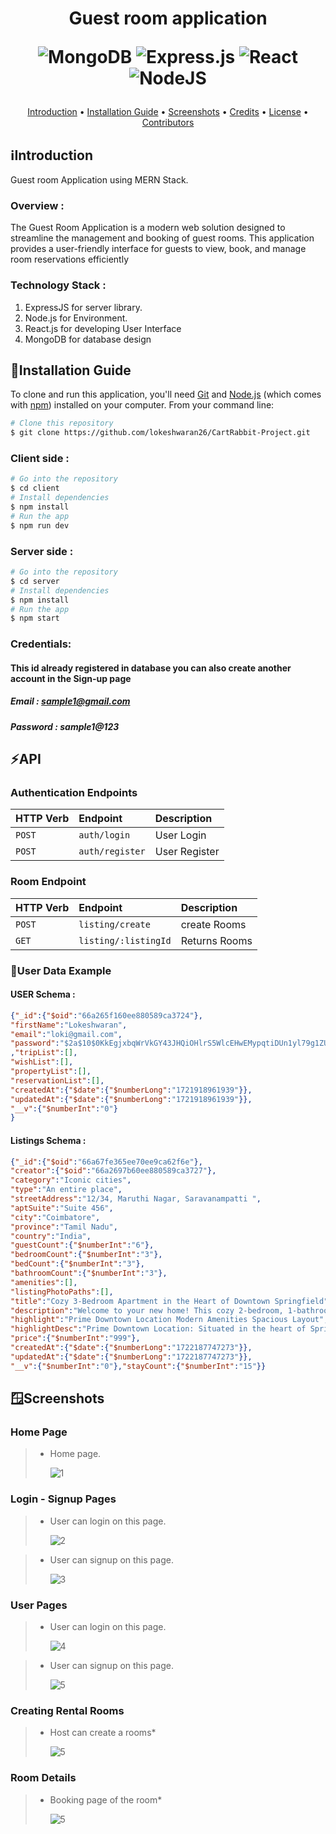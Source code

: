 <h1 align="center">
  Guest room application
  
  ![MongoDB](https://img.shields.io/badge/MongoDB-%234ea94b.svg?style=for-the-badge&logo=mongodb&logoColor=white)
  ![Express.js](https://img.shields.io/badge/express.js-%23404d59.svg?style=for-the-badge&logo=express&logoColor=%2361DAFB)
  ![React](https://img.shields.io/badge/react-%2320232a.svg?style=for-the-badge&logo=react&logoColor=%2361DAFB)
  ![NodeJS](https://img.shields.io/badge/node.js-6DA55F?style=for-the-badge&logo=node.js&logoColor=white)
  <br>
</h1>
<p align="center">
  <a href="#introduction">Introduction</a> •
  <a href="#installation-guide">Installation Guide</a> •
  <a href="#screenshots">Screenshots</a> •
  <a href="#credits">Credits</a> •
  <a href="#license">License</a> •
  <a href="#contributors">Contributors</a> 
</p>

## ℹ️Introduction
Guest room Application using MERN Stack.

### Overview :
The Guest Room Application is a modern web solution designed to streamline the management and booking of guest rooms. This application provides a user-friendly interface for guests to view, book, and manage room reservations efficiently

### Technology Stack :

1.  ExpressJS for server library.
2.  Node.js for Environment.
3.  React.js for developing User Interface
4.  MongoDB for database design


## 📃Installation Guide

To clone and run this application, you'll need [Git](https://git-scm.com) and [Node.js](https://nodejs.org/en/download/) (which comes with [npm](http://npmjs.com)) installed on your computer. From your command line:

```bash
# Clone this repository
$ git clone https://github.com/lokeshwaran26/CartRabbit-Project.git
```

### Client side :
```bash
# Go into the repository
$ cd client
# Install dependencies
$ npm install
# Run the app
$ npm run dev
```

### Server side :
```bash
# Go into the repository
$ cd server
# Install dependencies
$ npm install
# Run the app
$ npm start
```
 
### Credentials:
#### This id already registered in database you can also create another account in the Sign-up page
##### Email : sample1@gmail.com
##### Password : sample1@123

## ⚡API

### **Authentication Endpoints**

| HTTP Verb   | Endpoint                    | Description                        |               
| :---------- | :-----------------------    |:---------------------------------- |              
| `POST`      | `auth/login`                |  User Login                        |  
| `POST`      | `auth/register`             |  User Register                     |     

### **Room Endpoint**

| HTTP Verb   | Endpoint                    | Description                        |
| :---------- | :------------------------   |:---------------------------------  |
| `POST`       | `listing/create`           |  create Rooms                      |
| `GET`       | `listing/:listingId`        |  Returns Rooms                     |

### 👤**User Data Example**

#### USER Schema :
```json
{"_id":{"$oid":"66a265f160ee880589ca3724"},
"firstName":"Lokeshwaran",
"email":"loki@gmail.com",
"password":"$2a$10$0KkEgjxbqWrVkGY43JHQiOHlrS5WlcEHwEMypqtiDUn1yl79g1ZUi"
,"tripList":[],
"wishList":[],
"propertyList":[],
"reservationList":[],
"createdAt":{"$date":{"$numberLong":"1721918961939"}},
"updatedAt":{"$date":{"$numberLong":"1721918961939"}},
"__v":{"$numberInt":"0"}
}
```
#### Listings Schema :
```json
{"_id":{"$oid":"66a67fe365ee70ee9ca62f6e"},
"creator":{"$oid":"66a2697b60ee880589ca3727"},
"category":"Iconic cities",
"type":"An entire place",
"streetAddress":"12/34, Maruthi Nagar, Saravanampatti ",
"aptSuite":"Suite 456",
"city":"Coimbatore",
"province":"Tamil Nadu",
"country":"India",
"guestCount":{"$numberInt":"6"},
"bedroomCount":{"$numberInt":"3"},
"bedCount":{"$numberInt":"3"},
"bathroomCount":{"$numberInt":"3"},
"amenities":[],
"listingPhotoPaths":[],
"title":"Cozy 3-Bedroom Apartment in the Heart of Downtown Springfield",
"description":"Welcome to your new home! This cozy 2-bedroom, 1-bathroom apartment is located in the vibrant downtown area of Springfield. With modern amenities, a spacious layout, and stunning city views, this apartment is perfect for young professionals, couples, or small families. Enjoy the convenience of being close to shopping centers, restaurants, public transportation, and parks.",
"highlight":"Prime Downtown Location Modern Amenities Spacious Layout",
"highlightDesc":"Prime Downtown Location: Situated in the heart of Springfield, you'll be just steps away from all the action. Easy access to public transportation and major highways.\r\n\r\nModern Amenities: The apartment features stainless steel appliances, in-unit laundry, central air conditioning, and high-speed internet.",
"price":{"$numberInt":"999"},
"createdAt":{"$date":{"$numberLong":"1722187747273"}},
"updatedAt":{"$date":{"$numberLong":"1722187747273"}},
"__v":{"$numberInt":"0"},"stayCount":{"$numberInt":"15"}}

```

## 🪟Screenshots
### **Home Page**
> * Home page.
>
>   ![1](https://github.com/user-attachments/assets/49a509e5-b6d6-4af6-8f72-1bcd5ad787a0)
>


### **Login - Signup Pages**
> * User can login on this page.
>
>   ![2](https://github.com/user-attachments/assets/fe22a3a8-80ee-40ed-a47b-a7b8d1d0deb0)

> * User can signup on this page.
>
>   ![3](https://github.com/user-attachments/assets/5fc77950-cbdf-4462-9484-9cc0db8110fc)
>
### **User Pages**
> * User can login on this page.
>
>   ![4](https://github.com/user-attachments/assets/173a86d5-e1f6-4932-9ebb-1fc1372ca206)

> * User can signup on this page.
>
>   ![5](https://github.com/user-attachments/assets/71416b44-e55b-4a1e-b0d3-c20efe4dcdaf)
>
### **Creating Rental Rooms**
> * Host can create a rooms*
>   
>   ![5](https://github.com/user-attachments/assets/187f6354-6cbf-4ea5-86a0-1701aa267fbf)
>
### **Room Details**
> * Booking page of the room*
>   
>   ![5](https://github.com/user-attachments/assets/89407f47-d319-40c1-af1b-3a7cada930e4)


